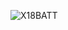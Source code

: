 ![X18BATT](https://user-images.githubusercontent.com/8968780/211632813-f0ca631d-3201-42ab-b51a-c7446dde3b4c.jpg)
